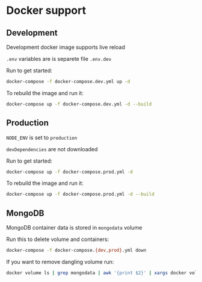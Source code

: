 # Docker support

## Development

Development docker image supports live reload

`.env` variables are is separete file `.env.dev`

Run to get started:

```bash
docker-compose -f docker-compose.dev.yml up -d
```

To rebuild the image and run it:

```bash
docker-compose up -f docker-compose.dev.yml -d --build
```

## Production

`NODE_ENV` is set to `production`

`devDependencies` are not downloaded

Run to get started:

```bash
docker-compose up -f docker-compose.prod.yml -d
```

To rebuild the image and run it:

```bash
docker-compose up -f docker-compose.prod.yml -d --build
```

## MongoDB

MongoDB container data is stored in `mongodata` volume

Run this to delete volume and containers:

```bash
docker-compose -f docker-compose.{dev,prod}.yml down
```

If you want to remove dangling volume run:

```bash
docker volume ls | grep mongodata | awk '{print $2}' | xargs docker volume rm
```
